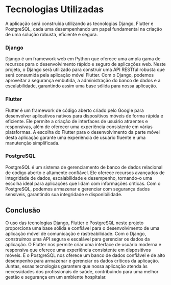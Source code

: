 # Tecnologias Utilizadas

A aplicação será construída utilizando as tecnologias Django, Flutter e PostgreSQL, cada uma desempenhando um papel fundamental na criação de uma solução robusta, eficiente e segura.

### Django

Django é um framework web em Python que oferece uma ampla gama de recursos para o desenvolvimento rápido e seguro de aplicações web. Neste projeto, o Django será utilizado para construir uma API RESTful robusta que será consumida pela aplicação móvel Flutter. Com o Django, podemos aproveitar a segurança embutida, a administração do banco de dados e a escalabilidade, garantindo assim uma base sólida para nossa aplicação.

### Flutter

Flutter é um framework de código aberto criado pelo Google para desenvolver aplicativos nativos para dispositivos móveis de forma rápida e eficiente. Ele permite a criação de interfaces de usuário atraentes e responsivas, além de oferecer uma experiência consistente em várias plataformas. A escolha do Flutter para o desenvolvimento da parte móvel desta aplicação garante uma experiência de usuário fluente e uma manutenção simplificada.

### PostgreSQL

PostgreSQL é um sistema de gerenciamento de banco de dados relacional de código aberto e altamente confiável. Ele oferece recursos avançados de integridade de dados, escalabilidade e desempenho, tornando-o uma escolha ideal para aplicações que lidam com informações críticas. Com o PostgreSQL, podemos armazenar e gerenciar com segurança dados sensíveis, garantindo sua integridade e disponibilidade.

## Conclusão

O uso das tecnologias Django, Flutter e PostgreSQL neste projeto proporciona uma base sólida e confiável para o desenvolvimento de uma aplicação móvel de comunicação e rastreabilidade. Com o Django, construímos uma API segura e escalável para gerenciar os dados da aplicação. O Flutter nos permite criar uma interface de usuário moderna e responsiva que oferece uma experiência consistente em dispositivos móveis. E o PostgreSQL nos oferece um banco de dados confiável e de alto desempenho para armazenar e gerenciar os dados críticos da aplicação. Juntas, essas tecnologias garantem que nossa aplicação atenda às necessidades dos profissionais de saúde, contribuindo para uma melhor gestão e segurança em um ambiente hospitalar.
